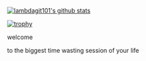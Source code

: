 [![lambdagit101's github stats](https://github-readme-stats.vercel.app/api?username=lambdagit101)](https://github.com/anuraghazra/github-readme-stats)

[![trophy](https://github-profile-trophy.vercel.app/?username=lambdagit101)](https://github.com/ryo-ma/github-profile-trophy)

welcome

to the biggest time wasting session of your life
